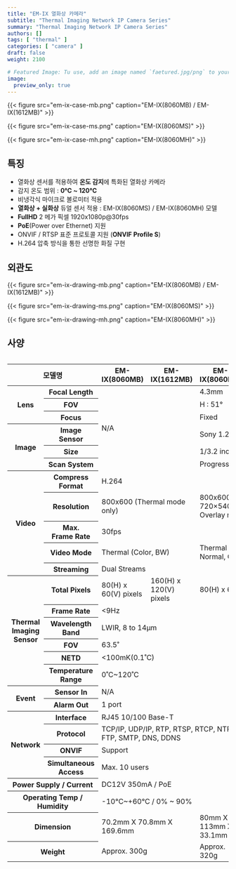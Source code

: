 ```yaml
---
title: "EM-IX 열화상 카메라"
subtitle: "Thermal Imaging Network IP Camera Series"
summary: "Thermal Imaging Network IP Camera Series"
authors: []
tags: [ "thermal" ]
categories: [ "camera" ]
draft: false
weight: 2100

# Featured Image: Tu use, add an image named `faetured.jpg/png` to your page's folder.
image:
  preview_only: true
---
```


<div class="container">
<div class="row justify-content-center align-items-end">
<div class="col-sm-4">

{{< figure src="em-ix-case-mb.png" caption="EM-IX(8060MB) / EM-IX(1612MB)" >}}

</div>
<div class="col-sm-4">

{{< figure src="em-ix-case-ms.png" caption="EM-IX(8060MS)" >}}

</div>
<div class="col-sm-4">

{{< figure src="em-ix-case-mh.png" caption="EM-IX(8060MH)" >}}

</div>
</div>
</div>

## 특징

- 열화상 센서를 적용하여 **온도 감지**에 특화된 열화상 카메라
- 감지 온도 범위 : **0℃  ~ 120℃** 
- 비냉각식 마이크로 볼로미터 적용
- **열화상 + 실화상** 듀얼 센서 적용 : EM-IX(8060MS) / EM-IX(8060MH) 모델
- **FullHD** 2 메가 픽셀 1920x1080p@30fps
- **PoE**(Power over Ethernet) 지원
- ONVIF / RTSP 표준 프로토콜 지원 (**ONVIF Profile S**)
- H.264 압축 방식을 통한 선명한 화질 구현

## 외관도

<div class="container">
<div class="row justify-content-center align-items-end">
<div class="col-sm-4">

{{< figure src="em-ix-drawing-mb.png" caption="EM-IX(8060MB) / EM-IX(1612MB)" >}}

</div>
<div class="col-sm-4">

{{< figure src="em-ix-drawing-ms.png" caption="EM-IX(8060MS)" >}}

</div>
<div class="col-sm-4">

{{< figure src="em-ix-drawing-mh.png" caption="EM-IX(8060MH)" >}}

</div>
</div>
</div>

## 사양

<div style="overflow-x: auto">
<table class="spec">
<thead>
<tr>
<th colspan="2">모델명</th>
<th>EM-IX(8060MB)</th>
<th>EM-IX(1612MB)</th>
<th>EM-IX(8060MS)</th>
<th>EM-IX(8060MH)</th>
</tr>
</thead>
<tbody>
<tr>
<th rowspan="3">Lens</th>
<th>Focal Length</th>
<td colspan="2" rowspan="6">N/A</td>
<td colspan="2">4.3mm</td>
</tr>
<tr>
<th>FOV</th>
<td colspan="2">H : 51°</td>
</tr>
<tr>
<th>Focus</th>
<td colspan="2">Fixed</td>
</tr>
<tr>
<th rowspan="3">Image</th>
<th>Image Sensor</th>
<td colspan="2">Sony 1.2MP Image Sensor</td>
</tr>
<tr>
<th>Size</th>
<td colspan="2">1/3.2 inch</td>
</tr>
<tr>
<th>Scan System</th>
<td colspan="2">Progressive Scan</td>
</tr>
<tr>
<th rowspan="5">Video</th>
<th>Compress<br>Format</th>
<td colspan="4">H.264</td>
</tr>
<tr>
<th>Resolution</th>
<td colspan="2">800x600 (Thermal mode only)</td>
<td colspan="2">800x600 (Thermal mode), 720×540 (Normal or Overlay mode)</td>
</tr>
<tr>
<th>Max.<br>Frame Rate</th>
<td colspan="4">30fps</td>
</tr>
<tr>
<th>Video Mode</th>
<td colspan="2">Thermal (Color, BW)</td>
<td colspan="2">Thermal (Color, BW), Normal, Overlay</td>
</tr>
<tr>
<th>Streaming</th>
<td colspan="4">Dual Streams</td>
</tr>
<tr>
<th rowspan="6">Thermal<br>Imaging<br>Sensor</th>
<th>Total Pixels</th>
<td>80(H) x 60(V) pixels</td>
<td>160(H) x 120(V) pixels</td>
<td colspan="2">80(H) x 60(V) pixels</td>
</tr>
<tr>
<th>Frame Rate</th>
<td colspan="4">&lt;9Hz</td>
</tr>
<tr>
<th>Wavelength<br>Band</th>
<td colspan="5">LWIR, 8 to 14μm</td>
</tr>
<tr>
<th>FOV</th>
<td colspan="4">63.5˚</td>
</tr>
<tr>
<th>NETD</th>
<td colspan="4">&lt;100mK(0.1˚C)</td>
</tr>
<tr>
<th>Temperature<br>Range</th>
<td colspan="4">0˚C~120˚C</td>
</tr>
<tr>
<th rowspan="2">Event</th>
<th>Sensor In</th>
<td colspan="4">N/A</td>
</tr>
<tr>
<th>Alarm Out</th>
<td colspan="4">1 port</td>
</tr>
<tr>
<th rowspan="4">Network</th>
<th>Interface</th>
<td colspan="4">RJ45 10/100 Base-T</td>
</tr>
<tr>
<th>Protocol</th>
<td colspan="4">TCP/IP, UDP/IP, RTP, RTSP, RTCP, NTP, HTTP, DHCP, FTP, SMTP, DNS, DDNS</td>
</tr>
<tr>
<th>ONVIF</th>
<td colspan="4">Support</td>
</tr>
<tr>
<th>Simultaneous<br>Access</th>
<td colspan="4">Max. 10 users</td>
</tr>
<tr>
<th colspan="2">Power Supply / Current</th>
<td colspan="4">DC12V 350mA / PoE</td>
</tr>
<tr>
<th colspan="2">Operating Temp / Humidity</th>
<td colspan="4">-10℃~+60℃ / 0% ~ 90%</td>
</tr>
<tr>
<th colspan="2">Dimension</th>
<td colspan="2">70.2mm X 70.8mm X 169.6mm</td>
<td>80mm X 113mm X 33.1mm</td>
<td>100mm X 130mm X 45mm</td>
</tr>
<tr>
<th colspan="2">Weight</th>
<td colspan="2">Approx. 300g</td>
<td>Approx. 320g</td>
<td>Approx. 1,600g</td>
</tr>
</tbody>
</table>
</div>
